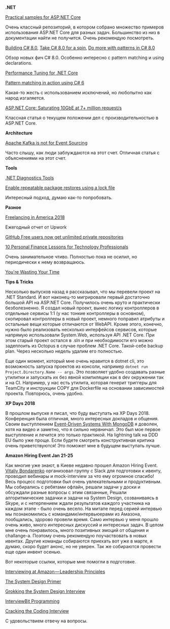 **.NET**

[Practical samples for ASP.NET Core](https://github.com/dodyg/practical-aspnetcore/)

Очень классный репозиторий, в котором собрано множество примеров использования ASP.NET Core для разных задач. Большинство из низ в документации найти не получится. Очень рекомендую посмотреть.

[Building C# 8.0](https://blogs.msdn.microsoft.com/dotnet/2018/11/12/building-c-8-0/), [Take C# 8.0 for a spin](https://blogs.msdn.microsoft.com/dotnet/2018/12/05/take-c-8-0-for-a-spin/), [Do more with patterns in C# 8.0](https://blogs.msdn.microsoft.com/dotnet/2019/01/24/do-more-with-patterns-in-c-8-0/)

Обзор новых фич C# 8.0. Особенно интересно с pattern matching и using declarations.

[Performance Tuning for .NET Core](https://reubenbond.github.io/posts/dotnet-perf-tuning)

[Pattern matching in action using C# 6](http://tomasp.net/blog/2015/csharp-pattern-matching/)

Какая-то жесть с использованием исключений, но любопытно как народ изгаляется.

[ASP.NET Core: Saturating 10GbE at 7+ million request/s](https://www.ageofascent.com/2019/02/04/asp-net-core-saturating-10gbe-at-7-million-requests-per-second/)

Классная статья о текущем положении дел с производительностью в ASP.NET Core.

**Architecture**

[Apache Kafka is not for Event Sourcing](https://medium.com/serialized-io/apache-kafka-is-not-for-event-sourcing-81735c3cf5c)

Часто слышу, как люди заблуждаются на этот счет. Отличная статья с объяснениями на этот счет.

**Tools**

[.NET Diagnostics Tools](https://github.com/aspnet/AspLabs/tree/master/src/DotNetDiagnostics)

[Enable repeatable package restores using a lock file](https://blog.nuget.org/20181217/Enable-repeatable-package-restores-using-a-lock-file.html)

Интересный подход, думаю как-то попробовать.

**Разное**

[Freelancing in America 2018](https://www.upwork.com/i/freelancing-in-america/2018/)

Ежегодный отчет от Upwork

[GitHub Free users now get unlimited private repositories](https://techcrunch.com/2019/01/07/github-free-users-now-get-unlimited-private-repositories/)

[10 Personal Finance Lessons for Technology Professionals](https://www.troyhunt.com/10-personal-finance-lessons-for-technology-professionals/)

Очень занимательное чтиво. Полностью пока не осилил, но периодически к нему возвращаюсь.

[You're Wasting Your Time](https://news.gallup.com/businessjournal/928/youre-wasting-your-time.aspx)

**Tips & Tricks**

Несколько выпусков назад я рассказывал, что мы перевели проект на .NET Standard. И вот наконец-то мигрировали первый достаточно большой API на ASP.NET Core. Получилось очень круто и практически безболезненно. Я создал новый проект, вынес логику контроллеров в отдельные сервисы 1:1 (у нас тонкие контроллеры в основном), скопировал контроллеры в новый проект, немного поправил атрибуты и остальные вещи которые отличаются от WebAPI. Кроме этого, конечно, нужно было реализовать несколько интерфейсов сервисов, которые напрямую использовали System.Web, используя API .NET Core. При этом старый проект остался в .sln и при необходимости его можно задеплоить из Octopus в случае проблем .NET Core. Такой-себе backup plan. Через несколько недель удалим его полностью.

Еще один момент, который мне очень нравится в dotnet cli, это возможность запуска проектов из консоли, например `dotnet run Project.Directory.Name -- args`. Это позволяет удобно создавать разные утилитки и запускать их без явной компиляции как в dev окружении так и на CI. Например, у нас есть утилита, которая генерит триггеры для TeamCity и инструкции COPY для Dockerfile на основании зависимостей проекта. Повторюсь, очень удобно.

**XP Days 2018**

В прошлом выпуске я писал, что буду выступать на XP Days 2018. Конференция была отличная, много интересных докладов и общения. Своим выступлением [Event-Driven Systems With MongoDB](https://www.youtube.com/watch?v=4iTZUidlPJA) я доволен, хотя на видео и заметно, что я сильно нервничал. Это был мое первое выступление и лечится это только практикой. На lightning talk на DDD EU было уже проще. Если будете смотреть конструктивная критика очень приветствуются! Это поможет мне в будущем выступать лучше.

**Amazon Hiring Event Jan 21-25**

Как многие уже знают, в Киеве недавно прошел Amazon Hiring Event. [Vitaliy Bondarenko](https://dou.ua/users/VitaliyB/) организовал группу с Slack для подготовки к ивенту, проводил вебинары и mock-interview за что ему огромное спасибо! Весь процесс подготовки был очень увлекательными и продуктивным. Мы собирались с ребятами офлайн, решали задачи у доски и обсуждали разные вопросы с этим связанные, Решали алгоритмические задачки и задачи на System Design, созваниваясь в Skype, и с нетерпением ждали результатов каждого участника на каждом этапе - было очень весело. На митапе перед серией интервью мы познакомились с командами/интервьюерами из Амазона, пообщались, здорово провели время. Само интервью у меня прошло очень живо, много интересных дискуссий и интересных задач. В целом мне очень понравилось, много позитивных эмоций от общения и challange-а. Поэтому очень рекомендую поучаствовать в новых ивентах. Другие команды собираются приехать вот уже в марте, я думаю, скоро будет анонс, но не уверен. Так же собираются провести еще один инвент осенью.

Вот некоторые ссылки, которые мне помогли в подготовке.

[Interviewing at Amazon — Leadership Principles](hhttps://medium.com/@scarletinked/are-you-the-leader-were-looking-for-interviewing-at-amazon-8301d787815d)

[The System Design Primer](https://github.com/donnemartin/system-design-primer)

[Grokking the System Design Interview](https://www.educative.io/collection/5668639101419520/5649050225344512)

[InterviewBit Programming](https://www.interviewbit.com/courses/programming/)

[Cracking the Coding Interview](https://www.amazon.com/dp/0984782850/)

С удовольствием отвечу на вопросы.